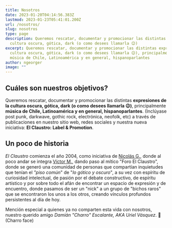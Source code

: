 ```yaml
---
title: Nosotros
date: 2023-01-20T04:14:56.383Z
lastmod: 2023-01-23T05:41:01.200Z
url: /nosotros/
slug: nosotros
type: page
description: Queremos rescatar, documentar y promocionar las distintas expresiones de la
  cultura oscura, gótica, dark (o como desees llamarla 😉)
excerpt: Queremos rescatar, documentar y promocionar las distintas expresiones de la
  cultura oscura, gótica, dark (o como desees llamarla 😉), principalmente
  música de Chile, Latinoamérica y en general, hispanoparlantes
author: ngeorger
image: ""
---
```


## Cuáles son nuestros objetivos?

Queremos rescatar, documentar y promocionar las distintas **expresiones de la cultura oscura, gótica, dark (o como desees llamarla 😉)**, principalmente **música de Chile, Latinoamérica y en general, hispanoparlantes**. (Inclúyase post punk, darkwave, gothic rock, electrónica, neofolk, etc) a través de publicaciones en nuestro sitio web, redes sociales y nuestra nueva iniciativa: **El Claustro: Label & Promotion**.

## Un poco de historia

_El Claustro_ comienza el año 2004, como iniciativa de [Nicolás G.](https://github.com/ngeorger), donde al poco andar se integra [Víctor M.](https://www.xianotic.com), dando paso al mítico "Foro El Claustro", donde se generó una comunidad de personas que compartían inquietudes que tenían el _"piso común_" de "_lo gótico y oscuro_", a su vez con espíritu de curiosidad intelectual, de pasión por el debate constructivo, de espíritu artístico y por sobre todo el afán de encontrar un espacio de expresión y de encuentro, donde pasamos de ser un "nick" a un grupo de "bichos raros" que se encontraron los unos a los otros, creando vínculos profundos persistentes al día de hoy.

Mención especial a quienes ya no comparten esta vida con nosotros, nuestro querido amigo _Damián "Charro" Escalante, AKA Uriel Vásquez_. 🤨 (Charro face)
